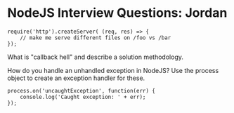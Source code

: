# NodeJS Interview Questions: Jordan		

    require('http').createServer( (req, res) => {
        // make me serve different files on /foo vs /bar
    });

What is "callback hell" and describe a solution methodology.

How do you handle an unhandled exception in NodeJS? Use the process object to create an exception handler for these.

    process.on('uncaughtException', function(err) {
        console.log('Caught exception: ' + err);
    });

